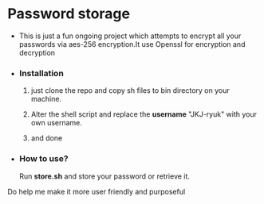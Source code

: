 <h1>Password storage</h1>

- This is just a fun ongoing project which attempts to encrypt all your passwords via aes-256 encryption.It use Openssl for encryption and decryption


- <h3>Installation</h3>

  1) just clone the repo and copy sh files to bin directory on your machine.
  
  2) Alter the shell script and replace the **username** "JKJ-ryuk" with your own username.
  
  3) and done
  
- <h3>How to use?</h3>

    Run **store.sh** and store your password or retrieve it.
 
 Do help me make it more user friendly and purposeful
